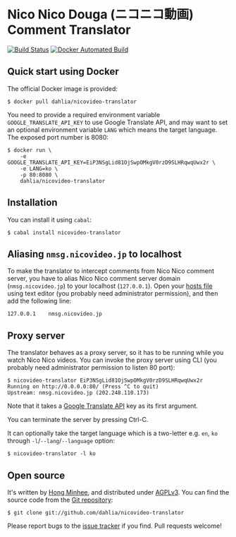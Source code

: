 Nico Nico Douga (ニコニコ動画) Comment Translator
=================================================

[![Build Status][0]][1]
[![Docker Automated Build][2]][3]

[0]: https://travis-ci.org/dahlia/nicovideo-translator.svg
[1]: https://travis-ci.org/dahlia/nicovideo-translator
[2]: https://img.shields.io/docker/automated/dahlia/nicovideo-translator.svg
[3]: https://hub.docker.com/r/dahlia/nicovideo-translator/


Quick start using Docker
------------------------

The official Docker image is provided:

    $ docker pull dahlia/nicovideo-translator

You need to provide a required environment variable `GOOGLE_TRANSLATE_API_KEY`
to use Google Translate API, and may want to set an optional environment
variable `LANG` which means the target language.  The exposed port number is
8080:

    $ docker run \
        -e GOOGLE_TRANSLATE_API_KEY=EiP3NSgLid81OjSwpOMkgV0rzD9SLHRqwqUwx2r \
        -e LANG=ko \
        -p 80:8080 \
        dahlia/nicovideo-translator


Installation
------------

You can install it using `cabal`:

    $ cabal install nicovideo-translator


Aliasing `nmsg.nicovideo.jp` to localhost
-----------------------------------------

To make the translator to intercept comments from Nico Nico comment server,
you have to alias Nico Nico comment server domain (`nmsg.nicovideo.jp`) to
your localhost (`127.0.0.1`).  Open your [hosts file][2] using text editor
(you probably need administrator permission), and then add the following line:

    127.0.0.1    nmsg.nicovideo.jp

[2]: http://en.wikipedia.org/wiki/Hosts_%28file%29


Proxy server
------------

The translator behaves as a proxy server, so it has to be running while
you watch Nico Nico videos.  You can invoke the proxy server using CLI
(you probably need administrator permission to listen 80 port):

    $ nicovideo-translator EiP3NSgLid81OjSwpOMkgV0rzD9SLHRqwqUwx2r
    Running on http://0.0.0.0:80/ (Press ^C to quit)
    Upstream: nmsg.nicovideo.jp (202.248.110.173)

Note that it takes a [Google Translate API][3] key as its first argument.

You can terminate the server by pressing Ctrl-C.

It can optionally take the target language which is a two-letter
e.g. `en`, `ko` through `-l`/`--lang`/`--language` option:

    $ nicovideo-translator -l ko

[3]: https://cloud.google.com/translate/


Open source
-----------

It's written by [Hong Minhee][4], and distributed under [AGPLv3][].
You can find the source code from the [Git repository][5]:

    $ git clone git://github.com/dahlia/nicovideo-translator

Please report bugs to the [issue tracker][6] if you find.
Pull requests welcome!

[4]: https://hongminhee.org/
[5]: https://github.com/dahlia/nicovideo-translator
[6]: https://github.com/dahlia/nicovideo-translator/issues
[AGPLv3]: http://www.gnu.org/licenses/agpl-3.0.html
